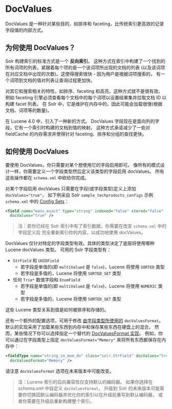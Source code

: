 # DocValues

DocValues 是一种针对某些目的，如排序和 faceting，比传统索引更高效的记录字段值的内部方式。

## 为何使用 DocValues？

Solr 构建索引的标准方式是一个 **反向索引**。
这种方式在索引中构建了一个找到的所有词项的列表，紧跟着每个项的是一个该词项所出现的文档的列表
(以及该词项在对应文档中出现的次数)。这使得搜索很快 - 因为用户是根据词项搜索的，
有一个词项到文档的值对列表让查询过程更加快。

对其它和搜索相关的特性，如排序、faceting 和高亮，这种方式就不是很有效。
例如 faceting 引擎必须查看每个文档中的每个词项以设置结果集并拉取文档 ID 以构建 facet 列表。
在 Solr 中，它是维护在内存中的，因此可能会加载很慢(根据文档、词项等的数量)。

在 Lucene 4.0 中，引入了一种新的方式。
DocValues 字段现在是面向列的字段，它有一个索引时构建的文档到值的映射。
这种方式承诺减少了一些对 fieldCache 的内存需求并使得针对 faceting、排序和分组的查找更快。

## 如何使用 DocValues

要使用 DocValues，你只需要对某个想使用它的字段启用即可。
像所有的模式设计一样，你需要定义一个字段类型然后定义该类型的字段启用 docValues。
所有这些操作都在 `schema.xml` 中欧给你完成。

对某个字段启用 docValues 只需要在字段(或字段类型)定义上添加 `docValues="true"`，
如下例采自 Solr `sample_techproducts_configs` 示例 `schema.xml` 中的
[Config Sets](../config/core/config_sets.md)：

```xml
<field name="manu_exact" type="string" indexed="false" stored="false"
  docValues="true" />
```

> 注：若你已经在 Solr 索引中有了索引数据，你需要在改变 `schema.xml` 中的字段定义后
> 完全重新索引你的内容，以成功地使用 docValues。

DocValues 仅针对特定的字段类型有效。具体的类型决定了底层将使用哪种 Lucene docValues 类型。
可用的 Solr 字段类型有：

* `StrField` 和 `UUIDField`
    * 若字段是单值的(即 `multiValued` 是 `false`)，Lucene 将使用 `SORTED` 类型
    * 若字段是多值的，Lucene 将使用 `SORTED_SET` 类型
* 任何 `Trie*` 数值字段和 `EnumField`
    * 若字段是单值的(即 `multiValued` 是 `false`)，Lucene 将使用 `NUMERIC` 类型
    * 若字段是多值的，Lucene 将使用 `SORTED_SET` 类型

这些 Lucene 类型关系到值是如何被排序和存储的。

还有一个额外的配置选项，可用于修改 
[由字段类型所使用的](https://cwiki.apache.org/confluence/display/solr/Field+Type+Definitions+and+Properties#FieldTypeDefinitionsandProperties-docValuesFormat)
`docValuesFormat`。
默认的实现采用了加载某些东西到内存中和保存某些东西在硬盘上的混合。
然而，某些情况下你可以选择指定一个替代的 
[DocValuesFormat 实现](http://lucene.apache.org/core/5_2_0/core/org/apache/lucene/codecs/DocValuesFormat.html)。
例如，你可以通过在字段类型上指定 `docValuesFormat="Memory"` 来将所有东西都保存在内存中：

```xml
<fieldType name="string_in_mem_dv" class="solr.StrField" docValues="true"
  docValuesFormat="Memory" />
```

请注意 `docValuesFormat` 选项在未来版本中可能改变。

> 注：Lucene 索引的后向兼容性仅支持默认的编码器。
> 如果你选择在 schema.xml 中自定义 `docValuesFormat`，
> 升级到 Solr 的未来版本可能需要你切换回默认编码器并优化你的索引以在升级前重写到默认编码器，
> 或者你需要在升级后重新构建整个索引。

